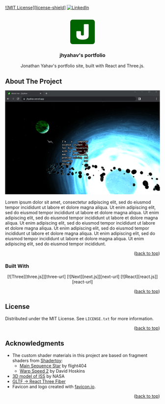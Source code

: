 <a name="readme-top"></a>

[![MIT License][license-shield]][license-url]
[![LinkedIn][linkedin-shield]][linkedin-url]

<!-- PROJECT LOGO -->
<br />
<div align="center">
  <a href="https://github.com/jhyahav/portfolio">
    <img src="public/android-chrome-512x512.png" alt="jhyahav icon" width="80" height="80">
  </a>

<h3 align="center">jhyahav's portfolio</h3>

  <p align="center">
    Jonathan Yahav's portfolio site, built with React and Three.js.
  </p>
</div>

<!-- ABOUT THE PROJECT -->

## About The Project

[![screenshot of jhyahav's portfolio][product-screenshot]](https://jhyahav.vercel.app/)

Lorem ipsum dolor sit amet, consectetur adipiscing elit, sed do eiusmod tempor incididunt ut labore et dolore magna aliqua. Ut enim adipiscing elit, sed do eiusmod tempor incididunt ut labore et dolore magna aliqua. Ut enim adipiscing elit, sed do eiusmod tempor incididunt ut labore et dolore magna aliqua. Ut enim adipiscing elit, sed do eiusmod tempor incididunt ut labore et dolore magna aliqua. Ut enim adipiscing elit, sed do eiusmod tempor incididunt ut labore et dolore magna aliqua. Ut enim adipiscing elit, sed do eiusmod tempor incididunt ut labore et dolore magna aliqua. Ut enim adipiscing elit, sed do eiusmod tempor incididunt.

<p align="right">(<a href="#readme-top">back to top</a>)</p>

### Built With

<div align="center">
[![Three][three.js]][three-url] [![Next][next.js]][next-url] [![React][react.js]][react-url]
</div>

<p align="right">(<a href="#readme-top">back to top</a>)</p>

<!-- LICENSE -->

## License

Distributed under the MIT License. See `LICENSE.txt` for more information.

<p align="right">(<a href="#readme-top">back to top</a>)</p>

<!-- ACKNOWLEDGMENTS -->

## Acknowledgments

- The custom shader materials in this project are based on fragment shaders from [Shadertoy](https://www.shadertoy.com/):
  - [Main Sequence Star](https://www.shadertoy.com/view/4dXGR4) by flight404
  - [Warp Speed 2](https://www.shadertoy.com/view/4tjSDt) by David Hoskins
- [3D model of ISS](https://solarsystem.nasa.gov/resources/2378/international-space-station-3d-model/) by NASA
- [GLTF -> React Three Fiber](https://gltf.pmnd.rs/)
- Favicon and logo created with [favicon.io](https://favicon.io/).

<p align="right">(<a href="#readme-top">back to top</a>)</p>

<!-- MARKDOWN LINKS & IMAGES -->

[license-url]: https://github.com/github_username/repo_name/blob/master/LICENSE.txt
[linkedin-shield]: https://img.shields.io/badge/-LinkedIn-black.svg?style=for-the-badge&logo=linkedin&colorB=555
[linkedin-url]: https://linkedin.com/in/jhyahav/
[product-screenshot]: public/screenshot.png
[next.js]: https://img.shields.io/badge/next.js-000000?style=for-the-badge&logo=nextdotjs&logoColor=white
[next-url]: https://nextjs.org/
[react.js]: https://img.shields.io/badge/React-20232A?style=for-the-badge&logo=react&logoColor=61DAFB
[react-url]: https://reactjs.org/
[three.js]: https://img.shields.io/badge/three.js-FFFFFF?style=for-the-badge&logo=threedotjs&logoColor=black
[three-url]: https://threejs.org/
